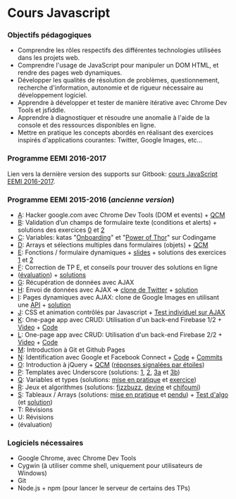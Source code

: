 # Cours Javascript

### Objectifs pédagogiques

- Comprendre les rôles respectifs des différentes technologies utilisées dans les projets web.
- Comprendre l'usage de JavaScript pour manipuler un DOM HTML, et rendre des pages web dynamiques.
- Développer les qualités de résolution de problèmes, questionnement, recherche d'information, autonomie et de rigueur nécessaire au développement logiciel.
- Apprendre à développer et tester de manière itérative avec Chrome Dev Tools et jsfiddle.
- Apprendre à diagnostiquer et résoudre une anomalie à l'aide de la console et des ressources disponibles en ligne.
- Mettre en pratique les concepts abordés en réalisant des exercices inspirés d'applications courantes: Twitter, Google Images, etc...

### Programme EEMI 2016-2017

Lien vers la dernière version des supports sur Gitbook: [cours JavaScript EEMI 2016-2017](https://www.gitbook.com/book/adrienjoly/cours-javascript-eemi-2016-2017/details).

### Programme EEMI 2015-2016 (*ancienne version*)

- [A](A.md): Hacker google.com avec Chrome Dev Tools (DOM et events) + [QCM](A-QCM.md)
- [B](B.md): Validation d’un champs de formulaire texte (conditions et alerts) + solutions des exercices [0](https://github.com/adrienjoly/correct-tp-b/tree/master/JS-B-0) et [2](https://github.com/adrienjoly/correct-tp-b/tree/master/JS-B-2)
- [C](A-recap.md): Variables: katas "[Onboarding](https://www.codingame.com/games/puzzles/43)" et "[Power of Thor](https://www.codingame.com/games/puzzles/4)" sur Codingame
- [D](D-recap.md): Arrays et sélections multiples dans formulaires (objets) + [QCM](D-QCM.md)
- [E](E.md): Fonctions / formulaire dynamiques + [slides](http://adrienjoly.com/cours-javascript/E-slides.html) + solutions des exercices [1](https://github.com/adrienjoly/correct-tp-e/blob/master/ex-1/index.html) et [2](https://github.com/adrienjoly/correct-tp-e/blob/master/ex-2/index.html)
- [F](http://adrienjoly.com/cours-javascript/F-slides.html): Correction de TP E, et conseils pour trouver des solutions en ligne
- ([évaluation](https://js-partiel-1.herokuapp.com/)) + [solutions](https://github.com/adrienjoly/js-partiel-1-correct/tree/master/solutions)
- [G](http://adrienjoly.com/cours-javascript/G-slides.html): Récupération de données avec AJAX
- [H](http://adrienjoly.com/cours-javascript/H-slides.html): Envoi de données avec AJAX => [clone de Twitter](https://github.com/adrienjoly/js-ajax-twitter) + [solution](https://github.com/adrienjoly/js-ajax-twitter/blob/master/public/index-ajax.html)
- [I](http://adrienjoly.com/cours-javascript/I-slides.html): Pages dynamiques avec AJAX: clone de Google Images en utilisant une [API](https://github.com/adrienjoly/js-ajax-pinterest) + [solution](https://github.com/adrienjoly/js-ajax-pinterest/blob/master/public/client.html)
- [J](http://adrienjoly.com/cours-javascript/J-slides.html): CSS et animation contrôlés par Javascript + [Test individuel sur AJAX](http://js-exo-ajax.herokuapp.com)
- [K](http://adrienjoly.com/cours-javascript/K): One-page app avec CRUD: Utilisation d'un back-end Firebase 1/2 + [Video](https://www.youtube.com/watch?v=TWrKeBP4Dms) + [Code](https://github.com/adrienjoly/cours-javascript/tree/gh-pages/K/code)
- [L](http://adrienjoly.com/cours-javascript/L): One-page app avec CRUD: Utilisation d'un back-end Firebase 2/2 + [Video](https://www.youtube.com/watch?v=L31ZscCZp34) + [Code](https://github.com/adrienjoly/cours-javascript/tree/gh-pages/L/code)
- [M](http://adrienjoly.com/cours-javascript/M): Introduction à Git et Github Pages
- [N](http://adrienjoly.com/cours-javascript/N): Identification avec Google et Facebook Connect + [Code](https://github.com/adrienjoly/cours-javascript/tree/gh-pages/N/code) + [Commits](https://github.com/adrienjoly/js-todolist/commits/gh-pages)
- [O](http://adrienjoly.com/cours-javascript/O): Introduction à jQuery + [QCM](https://github.com/adrienjoly/js-quizz) ([réponses signalées par étoiles](https://raw.githubusercontent.com/adrienjoly/js-quizz/master/questions-qcm.md))
- [P](http://adrienjoly.com/cours-javascript/P): Templates avec Underscore (solutions: [1](https://jsfiddle.net/adrienjoly/cdusrn6h/), [2](https://jsfiddle.net/adrienjoly/5xkt9akr/), [3a](https://jsfiddle.net/adrienjoly/h3dbty4a/) et [3b](https://jsfiddle.net/adrienjoly/nua2gv0o/))
- [Q](http://adrienjoly.com/cours-javascript/Q): Variables et types (solutions: [mise en pratique](http://adrienjoly.com/cours-javascript/Q/pratique.js) et [exercice](http://adrienjoly.com/cours-javascript/Q/exercice.js))
- [R](http://adrienjoly.com/cours-javascript/R): Jeux et algorithmes (solutions: [fizzbuzz](http://adrienjoly.com/cours-javascript/R/fizzbuzz.js), [devine](http://adrienjoly.com/cours-javascript/R/devine.js) et [chifoumi](http://adrienjoly.com/cours-javascript/R/chifoumi.js))
- [S](http://adrienjoly.com/cours-javascript/S): Tableaux / Arrays (solutions: [mise en pratique](http://adrienjoly.com/cours-javascript/S/pratique.js) et [pendu](http://adrienjoly.com/cours-javascript/S/pendu.js)) + [Test d'algo](https://github.com/cours-javascript-eemi-2015-2016/js-exo-algo/) (et [solution](https://github.com/cours-javascript-eemi-2015-2016/js-exo-algo/blob/master/solutions/exercice.variant.0.js))
- T: Révisions
- U: Révisions
- (évaluation)

### Logiciels nécessaires

- Google Chrome, avec Chrome Dev Tools
- Cygwin (à utiliser comme shell, uniquement pour utilisateurs de Windows)
- Git
- Node.js + npm (pour lancer le serveur de certains des TPs)
